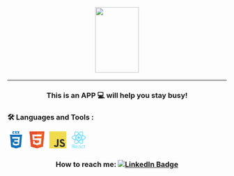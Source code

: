 
<div align="center">
  <img src="https://media.giphy.com/media/dsPBfiEEozyXUXShhB/giphy.gif" width="100" height="150"/>
</div>
<hr>

<h3 align="center">This is an APP 💻 will help you stay busy! </h3>

### :hammer_and_wrench: Languages and Tools :
<img src="https://github.com/devicons/devicon/blob/master/icons/css3/css3-plain-wordmark.svg"  title="CSS3" alt="CSS" width="40" height="40"/>&nbsp;
<img src="https://github.com/devicons/devicon/blob/master/icons/html5/html5-original.svg" title="HTML5" alt="HTML" width="40" height="40"/>&nbsp;
<img src="https://github.com/devicons/devicon/blob/master/icons/javascript/javascript-original.svg" title="JavaScript" alt="JavaScript" width="40" height="40"/>&nbsp;
<img src="https://github.com/devicons/devicon/blob/master/icons/react/react-original-wordmark.svg" title="React" alt="React" width="40" height="40"/>&nbsp;
<div id="badges" align="center">
  <h3>How to reach me: <a href="https://www.linkedin.com/in/qainna/">
    <img src="https://img.shields.io/badge/LinkedIn-blue?style=for-the-badge&logo=linkedin&logoColor=white" alt="LinkedIn Badge"/></a>
  </h3>
</div>

